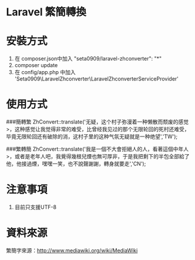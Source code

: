 Laravel 繁簡轉換
===============

# 安裝方式

1. 在 composer.json中加入 "seta0909/laravel-zhconverter": "*"
2. composer update
3. 在 config/app.php 中加入 'Seta0909\LaravelZhconverter\LaravelZhconverterServiceProvider'

# 使用方式

###簡轉繁
ZhConvert::translate('无疑，这个村子弥漫着一种懒散而颓废的感觉>，这种感觉让我觉得非常的难受，比曾经我见过的那个无限轮回的死村还难受，毕竟无限轮回还有破除的消，这村子里的这种气氛无疑就是一种绝望','TW');

###繁轉簡
ZhConvert::translate('我是一個不大會拒絕人的人，看著這個中年人>，或者是老年人吧，我覺得幾根兒煙也無可厚非，于是我把剩下的半包全部給了他，他接過煙，嘿嘿一笑，也不說聲謝謝，轉身就要走','CN');

# 注意事項

1. 目前只支援UTF-8

# 資料來源

繁簡字來源：http://www.mediawiki.org/wiki/MediaWiki
